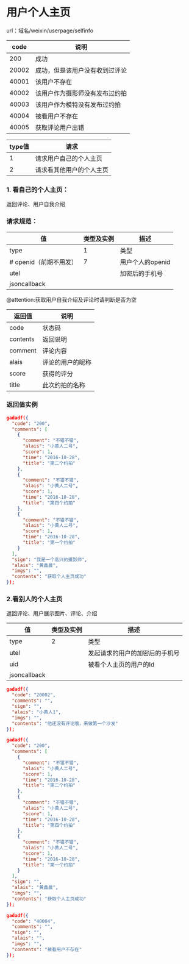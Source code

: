 # 用户个人主页

url：域名/weixin/userpage/selfinfo

| code  | 说明              |
| ----- | --------------- |
| 200   | 成功              |
| 20002 | 成功，但是该用户没有收到过评论 |
| 40001 | 该用户不存在          |
| 40002 | 该用户作为摄影师没有发布过约拍 |
| 40003 | 该用户作为模特没有发布过约拍  |
| 40004 | 被看用户不存在         |
| 40005 | 获取评论用户出错        |



| type值 | 请求           |
| ----- | ------------ |
| 1     | 请求用户自己的个人主页  |
| 2     | 请求看其他用户的个人主页 |



### 1.  看自己的个人主页：

返回评论、用户自我介绍

### 请求规范：

| 值               | 类型及实例 | 描述          |
| --------------- | ----- | ----------- |
| type            | 1     | 类型          |
| # openid（前期不用发） | 7     | 用户个人的openid |
| utel            |       | 加密后的手机号     |
| jsoncallback    |       |             |

@attention:获取用户自我介绍及评论时请判断是否为空

| 返回值      | 说明       |
| -------- | -------- |
| code     | 状态码      |
| contents | 返回说明     |
| comment  | 评论内容     |
| alais    | 评论的用户的昵称 |
| score    | 获得的评分    |
| title    | 此次约拍的名称  |

### 返回值实例

```json
gadadf({
  "code": "200", 
  "comments": [
    {
      "comment": "不错不错", 
      "alais": "小黄人二号", 
      "score": 1, 
      "time": "2016-10-28", 
      "title": "第二个约拍"
    }, 
    {
      "comment": "不错不错", 
      "alais": "小黄人二号", 
      "score": 1, 
      "time": "2016-10-28", 
      "title": "第四个约拍"
    }, 
    {
      "comment": "不错不错", 
      "alais": "小黄人二号", 
      "score": 1, 
      "time": "2016-10-28", 
      "title": "第一个约拍"
    }
  ], 
  "sign": "我是一个高兴的摄影师", 
  "alais": "黄鑫晨", 
  "imgs": "", 
  "contents": "获取个人主页成功"
});
```



### 2.看别人的个人主页

返回评论、用户展示图片、评论、介绍

| 值            | 类型及实例 | 描述              |
| ------------ | ----- | --------------- |
| type         | 2     | 类型              |
| utel         |       | 发起请求的用户的加密后的手机号 |
| uid          |       | 被看个人主页的用户的Id    |
| jsoncallback |       |                 |



```json
gadadf({
  "code": "20002", 
  "comments": "", 
  "sign": "", 
  "alais": "小黄人1", 
  "imgs": "", 
  "contents": "他还没有评论哦，来做第一个沙发"
});
```

```json
gadadf({
  "code": "200", 
  "comments": [
    {
      "comment": "不错不错", 
      "alais": "小黄人二号", 
      "score": 1, 
      "time": "2016-10-28", 
      "title": "第二个约拍"
    }, 
    {
      "comment": "不错不错", 
      "alais": "小黄人二号", 
      "score": 1, 
      "time": "2016-10-28", 
      "title": "第四个约拍"
    }, 
    {
      "comment": "不错不错", 
      "alais": "小黄人二号", 
      "score": 1, 
      "time": "2016-10-28", 
      "title": "第一个约拍"
    }
  ], 
  "sign": "", 
  "alais": "黄鑫晨", 
  "imgs": "", 
  "contents": "获取个人主页成功"
});
```

```json
gadadf({
  "code": "40004", 
  "comments": "", 
  "sign": "", 
  "alais": "", 
  "imgs": "", 
  "contents": "被看用户不存在"
});
```